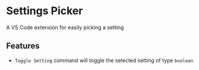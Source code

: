 # Settings Picker

A VS Code extension for easily picking a setting

## Features

* `Toggle Setting` command will toggle the selected setting of type `boolean`